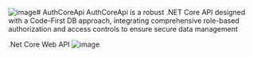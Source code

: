 ![image](https://github.com/mnoumanuaar32xc/AuthCoreApi/assets/8413883/c3a6a331-d005-4100-bacb-dad26c4dcd24)# AuthCoreApi
 AuthCoreApi is a robust .NET Core API designed with a Code-First DB approach, integrating comprehensive role-based authorization and access controls to ensure secure data management

 .Net Core Web API ![image](https://github.com/mnoumanuaar32xc/AuthCoreApi/assets/8413883/d53f0a4c-e09f-48a5-a9b7-90e20491cc65)
 


